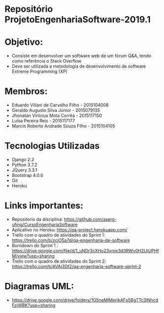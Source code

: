 # Repositório ProjetoEngenhariaSoftware-2019.1

# Objetivo: 
- Consiste em desenvolver um software web de um fórum Q&A, tendo como referência o Stack Overflow
- Deve ser utilizada a metodologia de desenvolvimento de software Extreme Programming (XP)

# Membros: 
- Eduardo Villani de Carvalho Filho - 2015104008
- Geraldo Augusto Silva Júnior - 2015079135
- Jhonatan Vinícius Mota Corrêa - 2015117150
- Luísa Pereira Reis - 2015117177
- Marcio Roberto Andrade Souza Filho - 2015104105

# Tecnologias Utilizadas
- Django 2.2
- Python 3.7.2
- JQuery 3.3.1
- Bootstrap 4.0.0
- Git
- Heroku

# Links importantes:
- Repositorio da disciplina: https://github.com/aserg-ufmg/CursoEngenhariaSoftware
- Aplicativo no Heroku: https://qa-project.herokuapp.com/
- Trello com o quadro de atividades do Sprint 1: https://trello.com/b/zcjO5a7d/qa-engenharia-de-software
- Burndown do Sprint 1 : https://drive.google.com/file/d/1_uNDr3cXHo23vnre3d3RWv0H2UiUPHfM/view?usp=sharing
- Trello com o quadro de atividades do Sprint 2: https://trello.com/b/AVAi3Df2/qa-engenharia-software-sprint-2

# Diagramas UML:
- https://drive.google.com/drive/folders/1O5neMlMerjkAFs5BgTTc3lNhcdFzjWBK?usp=sharing
